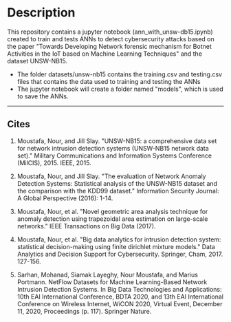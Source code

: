 # Description

This repository contains a jupyter notebook (ann_with_unsw-db15.ipynb) created to train and tests ANNs to detect cybersecurity attacks based on the paper "Towards Developing Network forensic mechanism for Botnet Activities in the IoT based on Machine Learning Techniques" and the dataset UNSW-NB15.

- The folder datasets/unsw-nb15 contains the training.csv and testing.csv files that contains the data used to training and testing the ANNs
- The jupyter notebook will create a folder named "models", which is used to save the ANNs.

---

## Cites

1. Moustafa, Nour, and Jill Slay. "UNSW-NB15: a comprehensive data set for network intrusion detection systems (UNSW-NB15 network data set)." Military Communications and Information Systems Conference (MilCIS), 2015. IEEE, 2015.

2. Moustafa, Nour, and Jill Slay. "The evaluation of Network Anomaly Detection Systems: Statistical analysis of the UNSW-NB15 dataset and the comparison with the KDD99 dataset." Information Security Journal: A Global Perspective (2016): 1-14.

3. Moustafa, Nour, et al. "Novel geometric area analysis technique for anomaly detection using trapezoidal area estimation on large-scale networks." IEEE Transactions on Big Data (2017).

4. Moustafa, Nour, et al. "Big data analytics for intrusion detection system: statistical decision-making using finite dirichlet mixture models." Data Analytics and Decision Support for Cybersecurity. Springer, Cham, 2017. 127-156.

5. Sarhan, Mohanad, Siamak Layeghy, Nour Moustafa, and Marius Portmann. NetFlow Datasets for Machine Learning-Based Network Intrusion Detection Systems. In Big Data Technologies and Applications: 10th EAI International Conference, BDTA 2020, and 13th EAI International Conference on Wireless Internet, WiCON 2020, Virtual Event, December 11, 2020, Proceedings (p. 117). Springer Nature.
